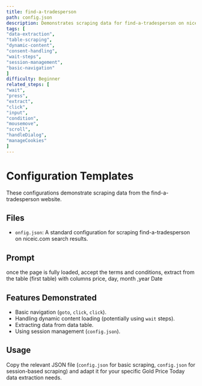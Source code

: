 ```yaml
---
title: find-a-tradesperson
path: config.json
description: Demonstrates scraping data for find-a-tradesperson on niceic.com
tags: [
"data-extraction",
"table-scraping",
"dynamic-content",
"consent-handling",
"wait-steps",
"session-management",
"basic-navigation"
]
difficulty: Beginner
related_steps: [
"wait",
"press",
"extract",
"click",
"input",
"condition",
"mousemove",
"scroll",
"handleDialog",
"manageCookies"
]
---
```


#  Configuration Templates

These configurations demonstrate scraping data from the find-a-tradesperson website.

## Files

- `onfig.json`: A standard configuration for scraping find-a-tradesperson on niceic.com search results.

## Prompt

once the page is fully loaded, accept the terms and conditions, extract from  the table (first table)  with columns price, day, month ,year Date

## Features Demonstrated

-   Basic navigation (`goto`, `click`, `click`).
-   Handling dynamic content loading (potentially using `wait` steps).
-   Extracting data from data table.
-   Using session management (`config.json`).


## Usage

Copy the relevant JSON file (`config.json` for basic scraping, `config.json` for session-based scraping) and adapt it for your specific Gold Price Today data extraction needs.
